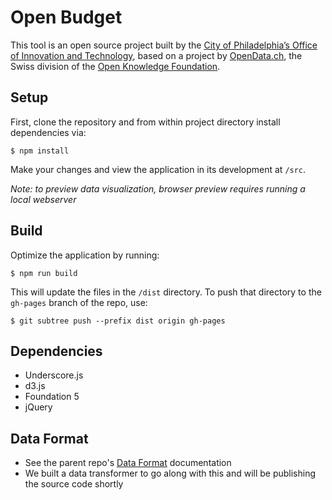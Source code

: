 # Open Budget

This tool is an open source project built by the [City of Philadelphia’s Office of Innovation and Technology](http://www.phila.gov/data/), based on a project by [OpenData.ch](https://github.com/tpreusse/open-budget), the Swiss division of the [Open Knowledge Foundation](http://okfn.org/).

## Setup
First, clone the repository and from within project directory install dependencies via:
```
$ npm install
```
Make your changes and view the application in its development at `/src`.

_Note: to preview data visualization, browser preview requires running a local webserver_

## Build
Optimize the application by running:
```
$ npm run build
```
This will update the files in the `/dist` directory. To push that directory to the `gh-pages` branch of the repo, use:
```
$ git subtree push --prefix dist origin gh-pages
```

## Dependencies
- Underscore.js
- d3.js
- Foundation 5
- jQuery

## Data Format
<!--* See the [open-budget-data-transformer](https://github.com/CityOfPhiladelphia/open-budget-data-transformer) repo -->
* See the parent repo's [Data Format](https://github.com/tpreusse/open-budget/wiki/Data-Format) documentation
* We built a data transformer to go along with this and will be publishing the source code shortly
